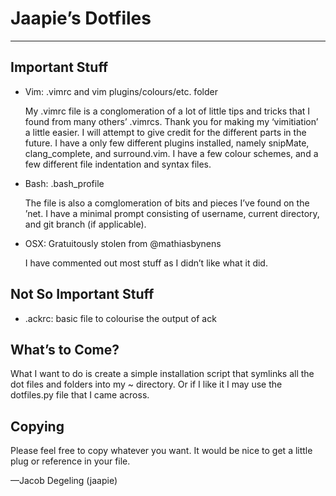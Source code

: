# Jaapie&rsquo;s Dotfiles
---
## Important Stuff
*	Vim: .vimrc and vim plugins/colours/etc. folder

	My .vimrc file is a conglomeration of a lot of little tips and tricks that I found from many others&rsquo; .vimrcs. Thank you for making my &lsquo;vimitiation&rsquo; a little easier. 
	I will attempt to give credit for the different parts in the future.
	I have a only few different plugins installed, namely snipMate, clang_complete, and surround.vim. I have a few colour schemes, and a few different file indentation and syntax files.

*	Bash: .bash_profile

	The file is also a comglomeration of bits and pieces I&rsquo;ve found on the &rsquo;net. I have a minimal prompt consisting of username, current directory, and git branch (if applicable).

* 	OSX: Gratuitously stolen from @mathiasbynens

	I have commented out most stuff as I didn&rsquo;t like what it did.

## Not So Important Stuff
*	.ackrc: basic file to colourise the output of ack

## What&rsquo;s to Come?
What I want to do is create a simple installation script that symlinks all the dot files and folders into my ~ directory. Or if I like it I may use the dotfiles.py file that I came across.

## Copying
Please feel free to copy whatever you want. It would be nice to get a little plug or reference in your file. 

&mdash;Jacob Degeling (jaapie)
